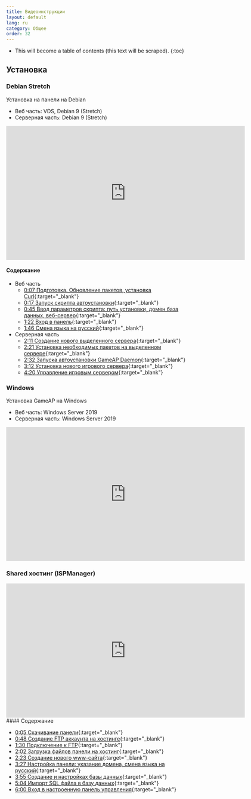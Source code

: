 ```yaml
---
title: Видеоинструкции
layout: default
lang: ru
category: Общее
order: 32
---
```


* This will become a table of contents (this text will be scraped).
{:toc}

## Установка

### Debian Stretch

Установка на панели на Debian

* Веб часть: VDS, Debian 9 (Stretch)
* Серверная часть: Debian 9 (Stretch)

<iframe width="640" height="360" src="https://www.youtube.com/embed/O2ai567dDqE" frameborder="0" allow="accelerometer; autoplay; encrypted-media; gyroscope; picture-in-picture" allowfullscreen></iframe>

#### Содержание

* Веб часть
    * [0:07 Подготовка. Обновление пакетов, установка Curl](https://www.youtube.com/watch?v=O2ai567dDqE&t=7s){:target="_blank"}
    * [0:17 Запуск скрипта автоустановки](https://www.youtube.com/watch?v=O2ai567dDqE&t=17s){:target="_blank"}
    * [0:45 Ввод параметров скрипта: путь установки, домен база данных, веб-сервер](https://www.youtube.com/watch?v=O2ai567dDqE&t=45s){:target="_blank"}
    * [1:22 Вход в панель](https://www.youtube.com/watch?v=O2ai567dDqE&t=82s){:target="_blank"}
    * [1:46 Смена языка на русский](https://www.youtube.com/watch?v=O2ai567dDqE&t=106s){:target="_blank"}
* Серверная часть
    * [2:11 Создание нового выделенного сервера](https://www.youtube.com/watch?v=O2ai567dDqE&t=131s){:target="_blank"}
    * [2:21 Установка необходимых пакетов на выделенном сервере](https://www.youtube.com/watch?v=O2ai567dDqE&t=141s){:target="_blank"}
    * [2:32 Запуска автоустановки GameAP Daemon](https://www.youtube.com/watch?v=O2ai567dDqE&t=152s){:target="_blank"}
    * [3:12 Установка нового игрового сервера](https://www.youtube.com/watch?v=O2ai567dDqE&t=192s){:target="_blank"}
    * [4:20 Управление игровым сервером](https://www.youtube.com/watch?v=O2ai567dDqE&t=260s){:target="_blank"}

### Windows

Установка GameAP на Windows

* Веб часть: Windows Server 2019
* Серверная часть: Windows Server 2019

<iframe width="640" height="360" src="https://www.youtube.com/embed/JAEm6_KuChQ" frameborder="0" allow="accelerometer; autoplay; encrypted-media; gyroscope; picture-in-picture" allowfullscreen></iframe>


### Shared хостинг (ISPManager)

<iframe width="640" height="360" src="https://www.youtube.com/embed/WtijKnbZ53Q" frameborder="0" allow="accelerometer; autoplay; encrypted-media; gyroscope; picture-in-picture" allowfullscreen></iframe>
#### Содержание

* [0:05 Скачивание панели](https://www.youtube.com/watch?v=WtijKnbZ53Q&t=5s){:target="_blank"}
* [0:48 Создание FTP аккаунта на хостинге](https://www.youtube.com/watch?v=WtijKnbZ53Q&t=48s){:target="_blank"}
* [1:30 Подключение к FTP](https://www.youtube.com/watch?v=WtijKnbZ53Q&t=90s){:target="_blank"}
* [2:02 Загрузка файлов панели на хостинг](https://www.youtube.com/watch?v=WtijKnbZ53Q&t=122s){:target="_blank"}
* [2:23 Создание нового www-сайта](https://www.youtube.com/watch?v=WtijKnbZ53Q&t=143s){:target="_blank"}
* [3:27 Настройка панели: указание домена, смена языка на русский](https://www.youtube.com/watch?v=WtijKnbZ53Q&t=207s){:target="_blank"}
* [3:55 Создание и настройках базы данных](https://www.youtube.com/watch?v=WtijKnbZ53Q&t=235s){:target="_blank"}
* [5:04 Импорт SQL файла в базу данных](https://www.youtube.com/watch?v=WtijKnbZ53Q&t=304s){:target="_blank"}
* [6:00 Вход в настроенную панель управления](https://www.youtube.com/watch?v=WtijKnbZ53Q&t=360s){:target="_blank"}
